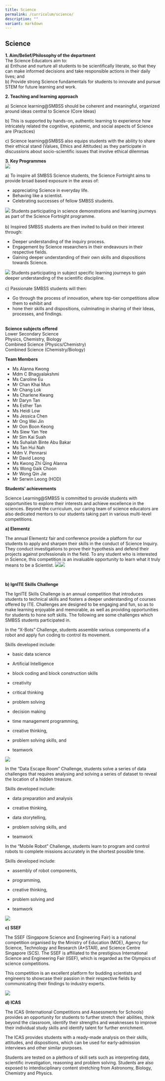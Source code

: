 ```yaml
---
title: Science
permalink: /curriculum/science/
description: ""
variant: markdown
---
```

## Science


**1. Aim/Belief/Philosophy of the department**
<br>The Science Educators aim to:<br>
a) Enthuse and nurture all students to be scientifically literate, so that they can make informed decisions and take responsible actions in their daily lives; and<br>
b) Provide strong Science fundamentals for students to innovate and pursue STEM for future learning and work.


**2. Teaching and learning approach**  

a) Science learning@SMBSS should be coherent and meaningful, organized around ideas central to Science (Core Ideas)
    
b)  This is supported by hands-on, authentic learning to experience how intricately related the cognitive, epistemic, and social aspects of Science are (Practices)
    
c)  Science learning@SMBSS also equips students with the ability to share their ethical stand (Values, Ethics and Attitudes) as they participate in discussions about socio-scientific issues that involve ethical dilemmas
  

**3. Key Programmes**  
![](/images/KeyProg.jpg)

a) To inspire all SMBSS Science students, the Science Fortnight aims to provide broad based exposure in the areas of:<br>
* appreciating Science in everyday life.<br>
* Behaving like a scientist.<br>
* Celebrating successes of fellow SMBSS students.

![](/images/Keyprog2.jpg)
Students participating in science demonstrations and learning journeys as part of the Science Fortnight programme. <br><br>
b) Inspired SMBSS students are then invited to build on their interest through:<br>
* Deeper understanding of the inquiry process. <br>
* Engagement by Science researchers in their endeavours in their respective fields. <br> 
* Gaining deeper understanding of their own skills and dispositions towards Science.  

![](/images/KeyProg3.jpg)
Students participating in subject specific learning journeys to gain deeper understanding of the scientific discipline. <br><br>
c) Passionate SMBSS students will then:<br>
* Go through the process of innovation, where top-tier competitions allow them to exhibit and
* hone their skills and dispositions, culminating in sharing of their Ideas, processes, and findings. 
<br><br>

**Science subjects offered**
<br>
Lower Secondary Science<br>
Physics, Chemistry, Biology<br>
Combined Science (Physics/Chemistry)<br>
Combined Science (Chemistry/Biology)<br>


**Team Members**

* Ms Alanna Kwong
* Mdm C Bhagyalakshmi
* Ms Caroline Eu
* Mr Chan Khai Mun
* Mr Chang Lok
* Ms Charlene Kwang
* Mr Daryn Tan
* Ms Esther Tan
* Ms Heidi Low
* Ms Jessica Chen
* Mr Ong Wei Jin
* Mr Oon Boon Keong
* Ms Siew Yan Yee
* Mr Sim Kai Suah
* Ms Suhailah Binte Abu Bakar
* Ms Tan Hui Nah
* Mdm V. Pennarsi
* Mr David Leong
* Ms Kwong Zhi Qing Alanna
* Ms Wong Gaik Choon
* Mr Wong Qin Jie
* Mr Serwin Leong (HOD)



**Students’ achievements**
    

Science Learning@SMBSS is committed to provide students with opportunities to explore their interests and achieve excellence in the sciences. Beyond the curriculum, our caring team of science educators are also dedicated mentors to our students taking part in various multi-level competitions.



**a) Elementz**
    

The annual Elementz fair and conference provide a platform for our students to apply and sharpen their skills in the conduct of Science Inquiry. They conduct investigations to prove their hypothesis and defend their projects against professionals in the field. To any student who is interested in Science, this competition is an invaluable opportunity to learn what it truly means to be a Scientist.
![](/images/Elementz.jpg)![](/images/Elementz2.jpg)

<br>

**b) IgnITE Skills Challenge**
    

The IgnITE Skills Challenge is an annual competition that introduces students to technical skills and fosters a deeper understanding of courses offered by ITE. Challenges are designed to be engaging and fun, so as to make learning enjoyable and memorable, as well as providing opportunities for students to hone soft skills. The following are some challenges which SMBSS students participated in.



In the “X-Bots” Challenge, students assemble various components of a robot and apply fun coding to control its movement.&nbsp;

  

Skills developed include:

*   basic data science
    
*   Artificial Intelligence
    
*   block coding and block construction skills
    
*   creativity
    
*   critical thinking
    
*   problem solving
    
*   decision making
    
*   time management programming,&nbsp;
    
*   creative thinking,&nbsp;
    
*   problem solving skills, and&nbsp;
    
*   teamwork
    
![](/images/Data_escape1.jpg)


In the “Data Escape Room” Challenge, students solve a series of data challenges that requires analysing and solving a series of dataset to reveal the location of a hidden treasure.

  

Skills developed include:

*   data preparation and analysis
    
*   creative thinking,
    
*   data storytelling,
    
*   problem solving skills, and&nbsp;
    
*   teamwork
    


In the “Mobile Robot” Challenge, students learn to program and control robots to complete missions accurately in the shortest possible time.

  

Skills developed include:

*   assembly of robot components,
    
*   programming,
    
*   creative thinking,
    
*   problem solving and&nbsp;
    
*   teamwork
    
![](/images/Mobile_robot.jpg)

**c) SSEF**
 
The SSEF (Singapore Science and Engineering Fair) is a national competition organised by the Ministry of Education (MOE), Agency for Science, Technology and Research (A\*STAR), and Science Centre Singapore (SCS). The SSEF is affiliated to the prestigious International Science and Engineering Fair (ISEF), which is regarded as the Olympics of science competitions.

 
This competition is an excellent platform for budding scientists and engineers to showcase their passion in their respective fields by communicating their findings to industry experts.

![](/images/SSEF.jpg)

**d)  ICAS**
    

The ICAS (International Competitions and Assessments for Schools) provides an opportunity for students to further stretch their abilities, think beyond the classroom, identify their strengths and weaknesses to improve their individual study skills and identify talent for further enrichment.&nbsp;
 

The ICAS provides students with a ready-made analysis on their skills, attitudes, and dispositions, which can be used for early-admission interviews and other similar purposes.


Students are tested on a plethora of skill sets such as interpreting data, scientific investigation, reasoning and problem solving. Students are also exposed to interdisciplinary content stretching from Astronomy, Biology, Chemistry and Physics.

